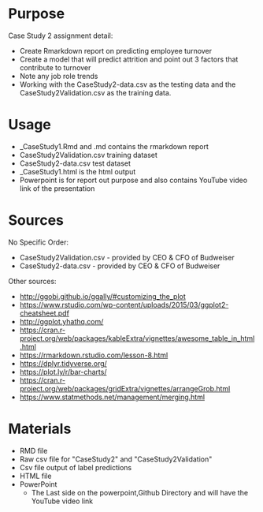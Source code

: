 # Purpose

Case Study 2 assignment detail:
  * Create Rmarkdown report on predicting employee turnover
  * Create a model that will predict attrition and point out 3 factors that contribute to turnover
  * Note any job role trends
  * Working with the CaseStudy2-data.csv as the testing data and the CaseStudy2Validation.csv as the training data.

# Usage

  * _CaseStudy1.Rmd and .md contains the rmarkdown report
  * CaseStudy2Validation.csv training dataset
  * CaseStudy2-data.csv test dataset
  * _CaseStudy1.html is the html output
  * Powerpoint is for report out purpose and also contains YouTube video link of the presentation

# Sources

No Specific Order:
  * CaseStudy2Validation.csv - provided by CEO & CFO of Budweiser
  * CaseStudy2-data.csv - provided by CEO & CFO of Budweiser

Other sources:
  * http://ggobi.github.io/ggally/#customizing_the_plot
  * https://www.rstudio.com/wp-content/uploads/2015/03/ggplot2-cheatsheet.pdf
  * http://ggplot.yhathq.com/
  * https://cran.r-project.org/web/packages/kableExtra/vignettes/awesome_table_in_html.html
  * https://rmarkdown.rstudio.com/lesson-8.html
  * https://dplyr.tidyverse.org/
  * https://plot.ly/r/bar-charts/
  * https://cran.r-project.org/web/packages/gridExtra/vignettes/arrangeGrob.html
  * https://www.statmethods.net/management/merging.html
  
# Materials
  * RMD file
  * Raw csv file for "CaseStudy2" and "CaseStudy2Validation"
  * Csv file output of label predictions
  * HTML file
  * PowerPoint
      - The Last side on the powerpoint,Github Directory and will have the YouTube video link
